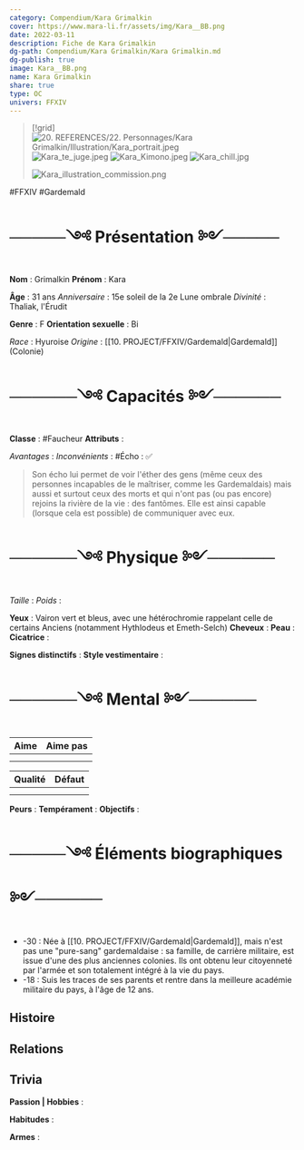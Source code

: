 ```yaml
---
category: Compendium/Kara Grimalkin
cover: https://www.mara-li.fr/assets/img/Kara__BB.png
date: 2022-03-11
description: Fiche de Kara Grimalkin
dg-path: Compendium/Kara Grimalkin/Kara Grimalkin.md
dg-publish: true
image: Kara__BB.png
name: Kara Grimalkin
share: true
type: OC
univers: FFXIV
---
```




>[!grid]
> ![20. REFERENCES/22. Personnages/Kara Grimalkin/Illustration/Kara_portrait.jpeg](/img/user/20.%20REFERENCES/22.%20Personnages/Kara%20Grimalkin/Illustration/Kara_portrait.jpeg)
> ![Kara_te_juge.jpeg](/img/user/20.%20REFERENCES/22.%20Personnages/Kara%20Grimalkin/Illustration/Kara_te_juge.jpeg)
> ![Kara_Kimono.jpeg](/img/user/20.%20REFERENCES/22.%20Personnages/Kara%20Grimalkin/Illustration/Kara_Kimono.jpeg)
> ![Kara_chill.jpg](/img/user/_assets/Kara_chill.jpg)
> 
> ![Kara_illustration_commission.png](/img/user/20.%20REFERENCES/22.%20Personnages/Kara%20Grimalkin/Illustration/Kara_illustration_commission.png)

#FFXIV #Gardemald
# ─────༺ Présentation ༻─────

**Nom** : Grimalkin
**Prénom** : Kara

**Âge** : 31 ans
*Anniversaire* : 15e soleil de la 2e Lune ombrale
*Divinité* : Thaliak, l'Érudit

**Genre** : F
**Orientation sexuelle** : Bi

*Race* : Hyuroise
*Origine* : [[10. PROJECT/FFXIV/Gardemald\|Gardemald]] (Colonie)
# ──────༺ Capacités ༻──────
**Classe** : #Faucheur
**Attributs** :

*Avantages* :
*Inconvénients* :
#Écho : ✅
> Son écho lui permet de voir l'éther des gens (même ceux des personnes incapables de le maîtriser, comme les Gardemaldais) mais aussi et surtout ceux des morts et qui n'ont pas (ou pas encore) rejoins la rivière de la vie : des fantômes. Elle est ainsi capable (lorsque cela est possible) de communiquer avec eux.

# ──────༺ Physique ༻──────
*Taille* :
*Poids* :

**Yeux** : Vairon vert et bleus, avec une hétérochromie rappelant celle de certains Anciens (notamment Hythlodeus et Emeth-Selch)
**Cheveux** :
**Peau** :
**Cicatrice** :

**Signes distinctifs** :
**Style vestimentaire** :


# ──────༺ Mental ༻──────

|Aime|Aime pas|
|----|----|
|||
|||


|Qualité|Défaut|
|----|----|
|||
|||

**Peurs** :
**Tempérament** :
**Objectifs** :

# ─────༺ Éléments biographiques ༻──────



- -30 : Née à [[10. PROJECT/FFXIV/Gardemald\|Gardemald]], mais n'est pas une "pure-sang" gardemaldaise : sa famille, de carrière militaire, est issue d'une des plus anciennes colonies. Ils ont obtenu leur citoyenneté par l'armée et son totalement intégré à la vie du pays.
- -18 : Suis les traces de ses parents et rentre dans la meilleure académie militaire du pays, à l'âge de 12 ans.


## Histoire

## Relations

## Trivia
**Passion | Hobbies** :

**Habitudes** :

**Armes** :